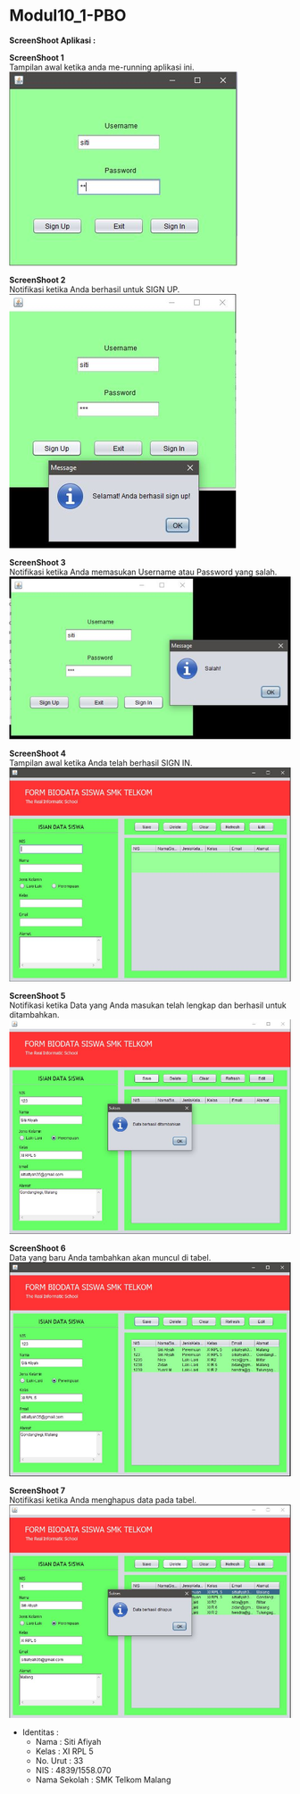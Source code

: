 # Modul10_1-PBO

**ScreenShoot Aplikasi :**

**ScreenShoot 1** <br>
Tampilan awal ketika anda me-running aplikasi ini. <br>
![1](https://github.com/sitiafiyah/Modul10_1-PBO/blob/master/1.JPG)

**ScreenShoot 2** <br>
Notifikasi ketika Anda berhasil untuk SIGN UP. <br>
![2](https://github.com/sitiafiyah/Modul10_1-PBO/blob/master/2.JPG)

**ScreenShoot 3** <br>
Notifikasi ketika Anda memasukan Username atau Password yang salah. <br>
![3](https://github.com/sitiafiyah/Modul10_1-PBO/blob/master/3.JPG)

**ScreenShoot 4** <br>
Tampilan awal ketika Anda telah berhasil SIGN IN. <br>
![4](https://github.com/sitiafiyah/Modul10_1-PBO/blob/master/4.JPG)

**ScreenShoot 5** <br>
Notifikasi ketika Data yang Anda masukan telah lengkap dan berhasil untuk ditambahkan. <br>
![5](https://github.com/sitiafiyah/Modul10_1-PBO/blob/master/5.JPG)

**ScreenShoot 6** <br>
Data yang baru Anda tambahkan akan muncul di tabel. <br>
![6](https://github.com/sitiafiyah/Modul10_1-PBO/blob/master/6.JPG)

**ScreenShoot 7** <br>
Notifikasi ketika Anda menghapus data pada tabel. <br>
![7](https://github.com/sitiafiyah/Modul10_1-PBO/blob/master/7.JPG)

* Identitas : 
    * Nama : Siti Afiyah 
    * Kelas : XI RPL 5 
    * No. Urut : 33 
    * NIS : 4839/1558.070 
    * Nama Sekolah : SMK Telkom Malang
